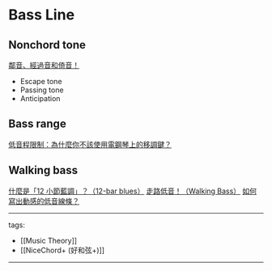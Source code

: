 # Bass Line


## Nonchord tone
[鄰音、經過音和倚音！](https://www.youtube.com/watch?v=_ZQUGFQZX04)
* Escape tone
* Passing tone
* Anticipation

## Bass range
[低音程限制：為什麼你不該使用電鋼琴上的移調鍵？](https://www.youtube.com/watch?v=hV7UK9O7xxs)

## Walking bass
[什麼是「12 小節藍調」？（12-bar blues）](https://www.youtube.com/watch?v=WId0K_X0MHc)
[走路低音！（Walking Bass）](https://www.youtube.com/watch?v=BBEs5ZvDPjU)
[如何寫出動感的低音線條？](https://www.youtube.com/watch?v=tQUC2_xWKl0)


---
tags:
  - [[Music Theory]]
  - [[NiceChord+ (好和弦+)]]
  
---
